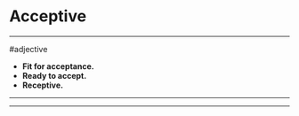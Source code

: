 # Acceptive
---
#adjective
- **Fit for acceptance.**
- **Ready to accept.**
- **Receptive.**
---
---
